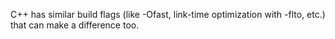 C++ has similar build flags (like -Ofast, link-time optimization with -flto, etc.) that can make a difference too.